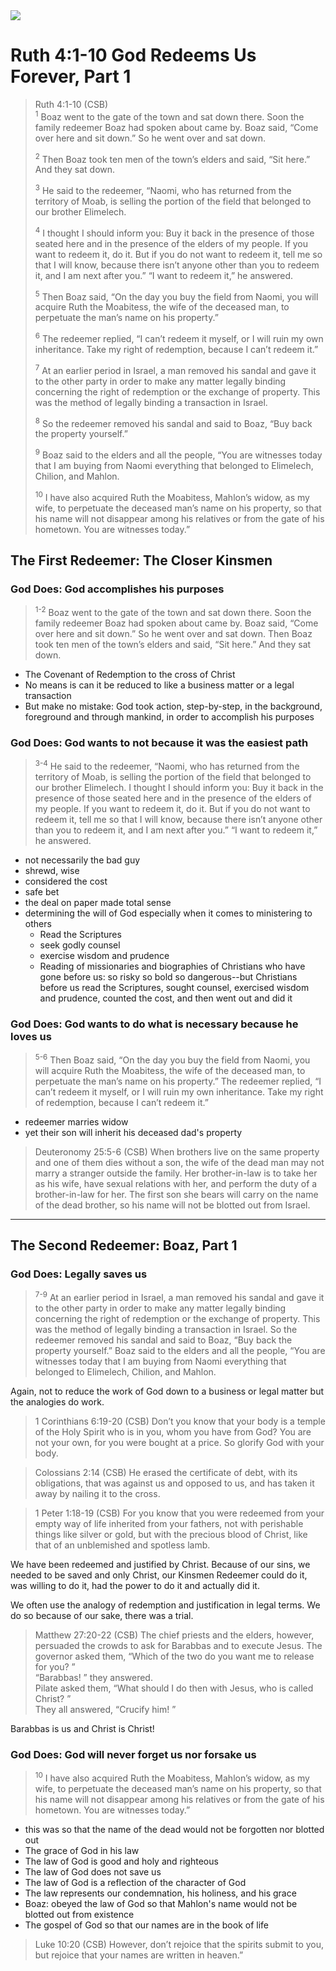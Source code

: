 <img class="intro-right" src="/images/art-ruth-naomi.jpg">

# Ruth 4:1-10 God Redeems Us Forever, Part 1

>Ruth 4:1-10 (CSB)  
><sup>1</sup> Boaz went to the gate of the town and sat down there. Soon the family redeemer Boaz had spoken about came by. Boaz said, “Come over here and sit down.” So he went over and sat down.
>
><sup>2</sup> Then Boaz took ten men of the town’s elders and said, “Sit here.” And they sat down.
>
><sup>3</sup> He said to the redeemer, “Naomi, who has returned from the territory of Moab, is selling the portion of the field that belonged to our brother Elimelech.
>
><sup>4</sup> I thought I should inform you: Buy it back in the presence of those seated here and in the presence of the elders of my people. If you want to redeem it, do it. But if you do not want to redeem it, tell me so that I will know, because there isn’t anyone other than you to redeem it, and I am next after you.” “I want to redeem it,” he answered.
>
><sup>5</sup> Then Boaz said, “On the day you buy the field from Naomi, you will acquire Ruth the Moabitess, the wife of the deceased man, to perpetuate the man’s name on his property.”
>
><sup>6</sup> The redeemer replied, “I can’t redeem it myself, or I will ruin my own inheritance. Take my right of redemption, because I can’t redeem it.”
>
><sup>7</sup> At an earlier period in Israel, a man removed his sandal and gave it to the other party in order to make any matter legally binding concerning the right of redemption or the exchange of property. This was the method of legally binding a transaction in Israel.
>
><sup>8</sup> So the redeemer removed his sandal and said to Boaz, “Buy back the property yourself.”
>
><sup>9</sup> Boaz said to the elders and all the people, “You are witnesses today that I am buying from Naomi everything that belonged to Elimelech, Chilion, and Mahlon.
>
><sup>10</sup> I have also acquired Ruth the Moabitess, Mahlon’s widow, as my wife, to perpetuate the deceased man’s name on his property, so that his name will not disappear among his relatives or from the gate of his hometown. You are witnesses today.”

## The First Redeemer: The Closer Kinsmen

### God Does: God accomplishes his purposes

><sup>1-2</sup> Boaz went to the gate of the town and sat down there. Soon the family redeemer Boaz had spoken about came by. Boaz said, “Come over here and sit down.” So he went over and sat down. Then Boaz took ten men of the town’s elders and said, “Sit here.” And they sat down.

- The Covenant of Redemption to the cross of Christ
- No means is can it be reduced to like a business matter or a legal transaction
- But make no mistake: God took action, step-by-step, in the background, foreground and through mankind, in order to accomplish his purposes

### God Does: God wants to not because it was the easiest path

><sup>3-4</sup> He said to the redeemer, “Naomi, who has returned from the territory of Moab, is selling the portion of the field that belonged to our brother Elimelech. I thought I should inform you: Buy it back in the presence of those seated here and in the presence of the elders of my people. If you want to redeem it, do it. But if you do not want to redeem it, tell me so that I will know, because there isn’t anyone other than you to redeem it, and I am next after you.” “I want to redeem it,” he answered.

- not necessarily the bad guy
- shrewd, wise
- considered the cost 
- safe bet
- the deal on paper made total sense
- determining the will of God especially when it comes to ministering to others
  - Read the Scriptures
  - seek godly counsel
  - exercise wisdom and prudence
  - Reading of missionaries and biographies of Christians who have gone before us: so risky so bold so dangerous--but Christians before us read the Scriptures, sought counsel, exercised wisdom and prudence, counted the cost, and then went out and did it

### God Does: God wants to do what is necessary because he loves us

><sup>5-6</sup> Then Boaz said, “On the day you buy the field from Naomi, you will acquire Ruth the Moabitess, the wife of the deceased man, to perpetuate the man’s name on his property.” The redeemer replied, “I can’t redeem it myself, or I will ruin my own inheritance. Take my right of redemption, because I can’t redeem it.”

- redeemer marries widow
- yet their son will inherit his deceased dad's property

>Deuteronomy 25:5-6 (CSB) When brothers live on the same property and one of them dies without a son, the wife of the dead man may not marry a stranger outside the family. Her brother-in-law is to take her as his wife, have sexual relations with her, and perform the duty of a brother-in-law for her. The first son she bears will carry on the name of the dead brother, so his name will not be blotted out from Israel.

<hr style="clear:both;">

## The Second Redeemer: Boaz, Part 1

### God Does: Legally saves us

><sup>7-9</sup> At an earlier period in Israel, a man removed his sandal and gave it to the other party in order to make any matter legally binding concerning the right of redemption or the exchange of property. This was the method of legally binding a transaction in Israel. So the redeemer removed his sandal and said to Boaz, “Buy back the property yourself.” Boaz said to the elders and all the people, “You are witnesses today that I am buying from Naomi everything that belonged to Elimelech, Chilion, and Mahlon.

Again, not to reduce the work of God down to a business or legal matter but the analogies do work.

>1 Corinthians 6:19-20 (CSB) Don’t you know that your body is a temple of the Holy Spirit who is in you, whom you have from God? You are not your own, for you were bought at a price. So glorify God with your body.

>Colossians 2:14 (CSB) He erased the certificate of debt, with its obligations, that was against us and opposed to us, and has taken it away by nailing it to the cross.

>1 Peter 1:18-19 (CSB) For you know that you were redeemed from your empty way of life inherited from your fathers, not with perishable things like silver or gold, but with the precious blood of Christ, like that of an unblemished and spotless lamb.

We have been redeemed and justified by Christ. Because of our sins, we needed to be saved and only Christ, our Kinsmen Redeemer could do it, was willing to do it, had the power to do it and actually did it.

We often use the analogy of redemption and justification in legal terms. We do so because of our sake, there was a trial.

>Matthew 27:20-22 (CSB) The chief priests and the elders, however, persuaded the crowds to ask for Barabbas and to execute Jesus. The governor asked them, “Which of the two do you want me to release for you? ”  
>“Barabbas! ” they answered.  
>Pilate asked them, “What should I do then with Jesus, who is  called Christ? ”  
>They all answered, “Crucify him! ”

Barabbas is us and Christ is Christ!

### God Does: God will never forget us nor forsake us

><sup>10</sup> I have also acquired Ruth the Moabitess, Mahlon’s widow, as my wife, to perpetuate the deceased man’s name on his property, so that his name will not disappear among his relatives or from the gate of his hometown. You are witnesses today.”

- this was so that the name of the dead would not be forgotten nor blotted out
- The grace of God in his law
- The law of God is good and holy and righteous
- The law of God does not save us
- The law of God is a reflection of the character of God
- The law represents our condemnation, his holiness, and his grace
- Boaz: obeyed the law of God so that Mahlon's name would not be blotted out from existence
- The gospel of God so that our names are in the book of life

>Luke 10:20 (CSB) However, don’t rejoice that the spirits submit to you, but rejoice that your names are written in heaven.”
